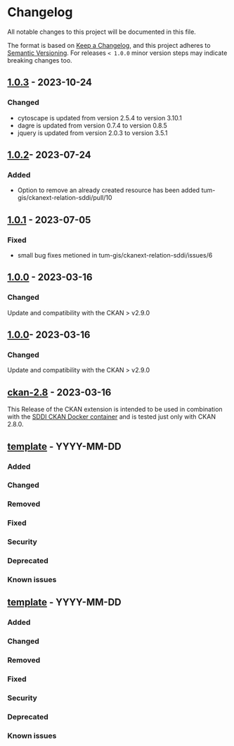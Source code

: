 # Changelog

All notable changes to this project will be documented in this file.

The format is based on [Keep a Changelog](https://keepachangelog.com/en/1.0.0/),
and this project adheres to [Semantic Versioning](https://semver.org/spec/v2.0.0.html).
For releases `< 1.0.0` minor version steps may indicate breaking changes too.

## [1.0.3] - 2023-10-24
### Changed
- cytoscape is updated from version 2.5.4 to version 3.10.1
- dagre is updated from version 0.7.4 to version 0.8.5
- jquery is updated from version 2.0.3 to version 3.5.1

## [1.0.2]- 2023-07-24
### Added
- Option to remove an already created resource has been added tum-gis/ckanext-relation-sddi/pull/10

## [1.0.1] - 2023-07-05
### Fixed
- small bug fixes metioned in tum-gis/ckanext-relation-sddi/issues/6

## [1.0.0] - 2023-03-16
### Changed
Update and compatibility with the CKAN > v2.9.0

## [1.0.0]- 2023-03-16
### Changed
Update and compatibility with the CKAN > v2.9.0

## [ckan-2.8](https://github.com/tum-gis/ckanext-relation-sddi/releases/tag/ckan-2.8) - 2023-03-16

This Release of the CKAN extension is intended to be used in combination with the [SDDI CKAN Docker container](https://github.com/tum-gis/SDDI-CKAN-Docker) and is tested just only with CKAN 2.8.0.

## [template] - YYYY-MM-DD

### Added

### Changed

### Removed

### Fixed

### Security

### Deprecated

### Known issues

## [template] - YYYY-MM-DD

### Added

### Changed

### Removed

### Fixed

### Security

### Deprecated

### Known issues

[Unreleased]: https://github.com/tum-gis/ckanext-relation-sddi/compare/0.0.3...HEAD
[1.0.3]: https://github.com/tum-gis/ckanext-relation-sddi/compare/1.0.2...1.0.3
[1.0.2]: https://github.com/tum-gis/ckanext-relation-sddi/compare/1.0.1...1.0.2
[1.0.1]: https://github.com/tum-gis/ckanext-relation-sddi/compare/1.0.0...1.0.1
[1.0.0]: https://github.com/tum-gis/ckanext-relation-sddi/compare/0.0.5...1.0.0
[0.0.5]: https://github.com/tum-gis/ckanext-relation-sddi/compare/0.0.4...0.0.5
[0.0.4]: https://github.com/tum-gis/ckanext-relation-sddi/compare/0.0.3...0.0.4
[0.0.3]: https://github.com/tum-gis/ckanext-relation-sddi/compare/0.0.2...0.0.3
[0.0.2]: https://github.com/tum-gis/ckanext-relation-sddi/compare/0.0.1...0.0.2
[0.0.1]: https://github.com/tum-gis/ckanext-relation-sddireleases/tag/0.0.1
[template]: https://keepachangelog.com/en/1.0.0/
